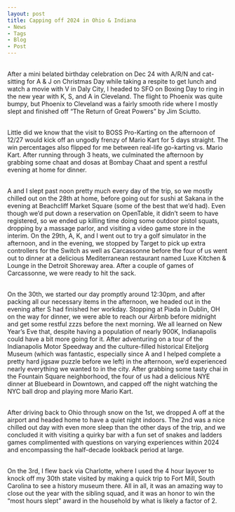 ```yaml
---
layout: post
title: Capping off 2024 in Ohio & Indiana
- News
- Tags
- Blog
- Post
---
```


<br/>
After a mini belated birthday celebration on Dec 24 with A/R/N and cat-sitting for A & J on Christmas Day while taking a respite to get lunch and watch a movie with V in Daly City, I headed to SFO on Boxing Day to ring in the new year with K, S, and A in Cleveland. The flight to Phoenix was quite bumpy, but Phoenix to Cleveland was a fairly smooth ride where I mostly slept and finished off “The Return of Great Powers” by Jim Sciutto.
<br/>
<br/>

Little did we know that the visit to BOSS Pro-Karting on the afternoon of 12/27 would kick off an ungodly frenzy of Mario Kart for 5 days straight. The win percentages also flipped for me between real-life go-karting vs. Mario Kart. After running through 3 heats, we culminated the afternoon by grabbing some chaat and dosas at Bombay Chaat and spent a restful evening at home for dinner.
<br/>
<br/>

A and I slept past noon pretty much every day of the trip, so we mostly chilled out on the 28th at home, before going out for sushi at Sakana in the evening at Beachcliff Market Square (some of the best that we’d had). Even though we’d put down a reservation on OpenTable, it didn’t seem to have registered, so we ended up killing time doing some outdoor pistol squats, dropping by a massage parlor, and visiting a video game store in the interim. On the 29th, A, K, and I went out to try a golf simulator in the afternoon, and in the evening, we stopped by Target to pick up extra controllers for the Switch as well as Carcassonne before the four of us went out to dinner at a delicious Mediterranean restaurant named Luxe Kitchen & Lounge in the Detroit Shoreway area. After a couple of games of Carcassonne, we were ready to hit the sack.
<br/>
<br/>

On the 30th, we started our day promptly around 12:30pm, and after packing all our necessary items in the afternoon, we headed out in the evening after S had finished her workday. Stopping at Piada in Dublin, OH on the way for dinner, we were able to reach our Airbnb before midnight and get some restful zzzs before the next morning. We all learned on New Year’s Eve that, despite having a population of nearly 900K, Indianapolis could have a bit more going for it. After adventuring on a tour of the Indianapolis Motor Speedway and the culture-filled historical Eiteljorg Museum (which was fantastic, especially since A and I helped complete a pretty hard jigsaw puzzle before we left) in the afternoon, we’d experienced nearly everything we wanted to in the city. After grabbing some tasty chai in the Fountain Square neighborhood, the four of us had a delicious NYE dinner at Bluebeard in Downtown, and capped off the night watching the NYC ball drop and playing more Mario Kart.
<br/>
<br/>

After driving back to Ohio through snow on the 1st, we dropped A off at the airport and headed home to have a quiet night indoors. The 2nd was a nice chilled out day with even more sleep than the other days of the trip, and we concluded it with visiting a quirky bar with a fun set of snakes and ladders games complimented with questions on varying experiences within 2024 and encompassing the half-decade lookback period at large.
<br/>
<br/>

On the 3rd, I flew back via Charlotte, where I used the 4 hour layover to knock off my 30th state visited by making a quick trip to Fort Mill, South Carolina to see a history museum there. All in all, it was an amazing way to close out the year with the sibling squad, and it was an honor to win the “most hours slept” award in the household by what is likely a factor of 2.